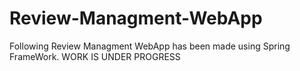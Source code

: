# Review-Managment-WebApp
Following Review Managment WebApp has been made using Spring FrameWork.
WORK IS UNDER PROGRESS
